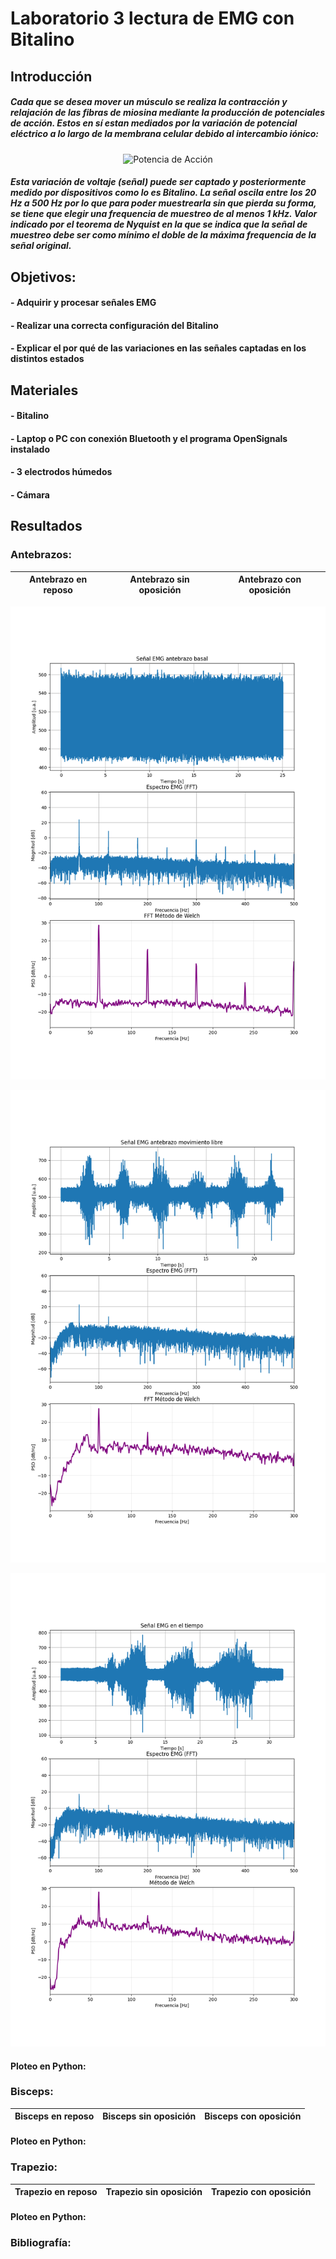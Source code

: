 # Laboratorio 3 lectura de EMG con Bitalino
## Introducción
##### Cada que se desea mover un músculo se realiza la contracción y relajación de las fibras de miosina mediante la producción de potenciales de acción. Estos en sí estan mediados por la variación de potencial eléctrico a lo largo de la membrana celular debido al intercambio iónico:
<div align="center">
  
![Potencia de Acción](https://www.itaca.edu.es/IMAGENES/INFORMACION%20ESPECIALISTAS/potencial-accion-3-19.gif)

</div>

##### Esta variación de voltaje (señal) puede ser captado y posteriormente medido por dispositivos como lo es Bitalino. La señal oscila entre los 20 Hz a 500 Hz por lo que para poder muestrearla sin que pierda su forma, se tiene que elegir una frequencia de muestreo de al menos 1 kHz. Valor indicado por el teorema de Nyquist en la que se indica que la señal de muestreo debe ser como mínimo el doble de la máxima frequencia de la señal original.

## Objetivos:
#### - Adquirir y procesar señales EMG
#### - Realizar una correcta configuración del Bitalino
#### - Explicar el por qué de las variaciones en las señales captadas en los distintos estados

## Materiales
#### - Bitalino
#### - Laptop o PC con conexión Bluetooth y el programa OpenSignals instalado
#### - 3 electrodos húmedos
#### - Cámara

## Resultados
### Antebrazos:
<div align="center">

|  **Antebrazo en reposo**  | **Antebrazo sin oposición** | **Antebrazo con oposición** |
|:------------:|:---------------:|:------------:|

![](Otros/AntebrazoBasal.png)

![](Otros/AntebrazoLibre.png)

![](Otros/AntebrazoLimitado.png)
</div>

#### Ploteo en Python:

### Bisceps:
<div align="center">

|  **Bisceps en reposo**  | **Bisceps sin oposición** | **Bisceps con oposición** |
|:------------:|:---------------:|:------------:|


</div>

#### Ploteo en Python:

### Trapezio:
<div align="center">

|  **Trapezio en reposo**  | **Trapezio sin oposición** | **Trapezio con oposición** |
|:------------:|:---------------:|:------------:|

</div>

#### Ploteo en Python:

### Bibliografía:
